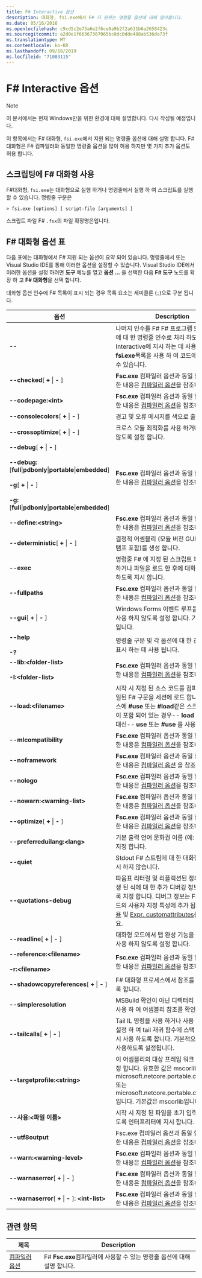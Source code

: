 ```yaml
---
title: F# Interactive 옵션
description: 대화형, fsi.exe에서 F# 지 원하는 명령줄 옵션에 대해 알아봅니다.
ms.date: 05/16/2016
ms.openlocfilehash: c9cd5c2e73a6e2f6ce0a9b2f2a631b6a2658423c
ms.sourcegitcommit: a2d0e1f66367367065bc8dc0dde488ab536da73f
ms.translationtype: MT
ms.contentlocale: ko-KR
ms.lasthandoff: 09/18/2019
ms.locfileid: "71083115"
---
```

# <a name="f-interactive-options"></a>F# Interactive 옵션

> [!NOTE]
> 이 문서에서는 현재 Windows만을 위한 환경에 대해 설명합니다.  다시 작성될 예정입니다.

이 항목에서는 F# 대화형, `fsi.exe`에서 지원 되는 명령줄 옵션에 대해 설명 합니다. F#대화형은 F# 컴파일러와 동일한 명령줄 옵션을 많이 허용 하지만 몇 가지 추가 옵션도 허용 합니다.

## <a name="using-f-interactive-for-scripting"></a>스크립팅에 F# 대화형 사용
F#대화형, `fsi.exe`는 대화형으로 실행 하거나 명령줄에서 실행 하 여 스크립트를 실행할 수 있습니다. 명령줄 구문은

```console
> fsi.exe [options] [ script-file [arguments] ]
```

스크립트 파일 F# `.fsx`의 파일 확장명은입니다.

## <a name="table-of-f-interactive-options"></a>F# 대화형 옵션 표
다음 표에는 대화형에서 F# 지원 되는 옵션이 요약 되어 있습니다. 명령줄에서 또는 Visual Studio IDE를 통해 이러한 옵션을 설정할 수 있습니다. Visual Studio IDE에서 이러한 옵션을 설정 하려면 **도구** 메뉴를 열고 **옵션 ...** 을 선택한 다음  **F# 도구** 노드를 확장 하 고  **F# 대화형**을 선택 합니다.

대화형 옵션 인수에 F# 목록이 표시 되는 경우 목록 요소는 세미콜론 (`;`)으로 구분 됩니다.

|옵션|Description|
|------|-----------|
|**--**|나머지 인수를 F# F# 프로그램 또는 스크립트에 대 한 명령줄 인수로 처리 하도록 Interactive에 지시 하는 데 사용 됩니다 .이는 **fsi.exe**목록을 사용 하 여 코드에서 액세스할 수 있습니다.|
|**--checked**[ **+** &#124; **-** ]|**Fsc.exe** 컴파일러 옵션과 동일 합니다. 자세한 내용은 [컴파일러 옵션](compiler-options.md)을 참조하세요.|
|**--codepage:&lt;int&gt;**|**Fsc.exe** 컴파일러 옵션과 동일 합니다. 자세한 내용은 [컴파일러 옵션](compiler-options.md)을 참조하세요.|
|**--consolecolors**[ **+** &#124; **-** ]|경고 및 오류 메시지를 색으로 출력 합니다.|
|**--crossoptimize**[ **+** &#124; **-** ]|크로스 모듈 최적화를 사용 하거나 사용 하지 않도록 설정 합니다.|
|**--debug**[ **+** &#124; **-** ]<br /><br />**--debug:** [**full**&#124;**pdbonly**&#124;**portable**&#124;**embedded**]<br /><br />**-g**[ **+** &#124; **-** ]<br /><br />**-g:** [**full**&#124;**pdbonly**&#124;**portable**&#124;**embedded**]|**Fsc.exe** 컴파일러 옵션과 동일 합니다. 자세한 내용은 [컴파일러 옵션](compiler-options.md)을 참조하세요.|
|**--define:&lt;string&gt;**|**Fsc.exe** 컴파일러 옵션과 동일 합니다. 자세한 내용은 [컴파일러 옵션](compiler-options.md)을 참조하세요.|
|**--deterministic**[ **+** &#124; **-** ]|결정적 어셈블리 (모듈 버전 GUID 및 타임 스탬프 포함)를 생성 합니다.|
|**--exec**|명령줄 F# 에 지정 된 스크립트 파일을 실행 하거나 파일을 로드 한 후에 대화형으로 종료 하도록 지시 합니다.|
|**--fullpaths**|**Fsc.exe** 컴파일러 옵션과 동일 합니다. 자세한 내용은 [컴파일러 옵션](compiler-options.md)을 참조하세요.|
|**--gui**[ **+** &#124; **-** ]|Windows Forms 이벤트 루프를 사용 하거나 사용 하지 않도록 설정 합니다. 기본값은 사용입니다.|
|**--help**<br /><br />**-?**|명령줄 구문 및 각 옵션에 대 한 간단한 설명을 표시 하는 데 사용 됩니다.|
|**--lib:&lt;folder-list&gt;**<br /><br />**-I:&lt;folder-list&gt;**|**Fsc.exe** 컴파일러 옵션과 동일 합니다. 자세한 내용은 [컴파일러 옵션](compiler-options.md)을 참조하세요.|
|**--load:&lt;filename&gt;**|시작 시 지정 된 소스 코드를 컴파일하고 컴파일된 F# 구문을 세션에 로드 합니다. 대상 소스에 **#use** 또는 **#load**같은 스크립팅 지시문이 포함 되어 있는 경우-- **load** 또는 **#load**대신-- **use** 또는 **#use** 를 사용 해야 합니다.|
|**--mlcompatibility**|**Fsc.exe** 컴파일러 옵션과 동일 합니다. 자세한 내용은 [컴파일러 옵션](compiler-options.md)을 참조하세요.|
|**--noframework**|**Fsc.exe** 컴파일러 옵션과 동일 합니다. 자세한 내용은 [컴파일러 옵션](compiler-options.md) 을 참조 하세요.|
|**--nologo**|**Fsc.exe** 컴파일러 옵션과 동일 합니다. 자세한 내용은 [컴파일러 옵션](compiler-options.md)을 참조하세요.|
|**--nowarn:&lt;warning-list&gt;**|**Fsc.exe** 컴파일러 옵션과 동일 합니다. 자세한 내용은 [컴파일러 옵션](compiler-options.md)을 참조하세요.|
|**--optimize**[ **+** &#124; **-** ]|**Fsc.exe** 컴파일러 옵션과 동일 합니다. 자세한 내용은 [컴파일러 옵션](compiler-options.md)을 참조하세요.|
|**--preferreduilang:&lt;lang&gt;**| 기본 출력 언어 문화권 이름 (예: es, ja-jp)을 지정 합니다. |
|**--quiet**|Stdout F# 스트림에 대 한 대화형 출력 을 표시 하지 않습니다.|
|**--quotations-debug**|따옴표 리터럴 및 리플렉션된 정의에서 F# 파생 된 식에 대 한 추가 디버깅 정보를 내보내도록 지정 합니다. 디버그 정보는 F# 식 트리 노드의 사용자 지정 특성에 추가 됩니다. [코드 인용](code-quotations.md) 및 [Expr. customattributes](https://msdn.microsoft.com/library/eb89943f-5f5b-474e-b125-030ca412edb3)를 참조 하세요.|
|**--readline**[ **+** &#124; **-** ]|대화형 모드에서 탭 완성 기능을 사용 하거나 사용 하지 않도록 설정 합니다.|
|**--reference:&lt;filename&gt;**<br /><br />**-r:&lt;filename&gt;**|**Fsc.exe** 컴파일러 옵션과 동일 합니다. 자세한 내용은 [컴파일러 옵션](compiler-options.md)을 참조하세요.|
|**--shadowcopyreferences**[ **+** &#124; **-** ]|F# 대화형 프로세스에서 참조를 잠그지 않도록 합니다.|
|**--simpleresolution**|MSBuild 확인이 아닌 디렉터리 기반 규칙을 사용 하 여 어셈블리 참조를 확인 합니다.|
|**--tailcalls**[ **+** &#124; **-** ]|Tail IL 명령을 사용 하거나 사용 하지 않도록 설정 하 여 tail 재귀 함수에 스택 프레임을 다시 사용 하도록 합니다. 기본적으로 이 옵션은 사용하도록 설정됩니다.|
|**--targetprofile:&lt;string&gt;**|이 어셈블리의 대상 프레임 워크 프로필을 지정 합니다. 유효한 값은 mscorlib, microsoft.netcore.portable.compatibility 또는 microsoft.netcore.portable.compatibility입니다.  기본값은 mscorlib입니다.|
|**--사용:&lt;파일 이름&gt;**|시작 시 지정 된 파일을 초기 입력으로 사용 하도록 인터프리터에 지시 합니다.|
|**--utf8output**|Fsc.exe 컴파일러 옵션과 동일 합니다. 자세한 내용은 [컴파일러 옵션](compiler-options.md)을 참조하세요.|
|**--warn:&lt;warning-level&gt;**|**Fsc.exe** 컴파일러 옵션과 동일 합니다. 자세한 내용은 [컴파일러 옵션](compiler-options.md)을 참조하세요.|
|**--warnaserror**[ **+** &#124; **-** ]|**Fsc.exe** 컴파일러 옵션과 동일 합니다. 자세한 내용은 [컴파일러 옵션](compiler-options.md)을 참조하세요.|
|**--warnaserror**[ **+** &#124; **-** ]: **&lt;int-list&gt;**|**Fsc.exe** 컴파일러 옵션과 동일 합니다. 자세한 내용은 [컴파일러 옵션](compiler-options.md)을 참조하세요.|

## <a name="related-topics"></a>관련 항목

|제목|Description|
|-----|-----------|
|[컴파일러 옵션](compiler-options.md)|F# **Fsc.exe**컴파일러에 사용할 수 있는 명령줄 옵션에 대해 설명 합니다.|

